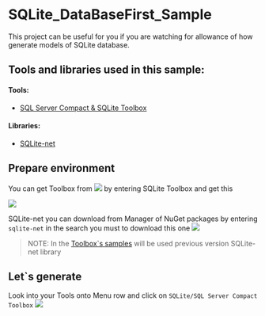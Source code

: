 # SQLite_DataBaseFirst_Sample
This project can be useful for you if you are watching for allowance of how generate
models of SQLite database. 

## Tools and libraries used in this sample:
#### Tools:
- [SQL Server Compact & SQLite Toolbox](https://github.com/ErikEJ/SqlCeToolbox)
#### Libraries:
- [SQLite-net](https://github.com/praeclarum/sqlite-net)


## Prepare environment 
You can get Toolbox from ![](https://github.com/Allaev1/SQLite_DataBaseFirst_Sample/blob/master/SQLite_DataBaseFirst_Sample/Assets/extAndupd.png)
by entering SQLite Toolbox and get this

![](https://github.com/Allaev1/SQLite_DataBaseFirst_Sample/blob/master/SQLite_DataBaseFirst_Sample/Assets/ExtensionAndTools.PNG)

SQLite-net you can download from Manager of NuGet packages by entering
`sqlite-net` in the search you must to download this one
![](https://github.com/Allaev1/SQLite_DataBaseFirst_Sample/blob/master/SQLite_DataBaseFirst_Sample/Assets/NuGetScreen.PNG)
>NOTE: In the [Toolbox`s samples](https://github.com/ErikEJ/SqlCeToolbox/wiki#how-do-i-use-the-sql-server-compact--sqlite-toolbox) will be used previous version SQLite-net library 

## Let`s generate 
Look into your Tools onto Menu row and click on `SQLite/SQL Server Compact Toolbox`
![](https://github.com/Allaev1/SQLite_DataBaseFirst_Sample/blob/master/SQLite_DataBaseFirst_Sample/Assets/GifShowToolbox.gif)










